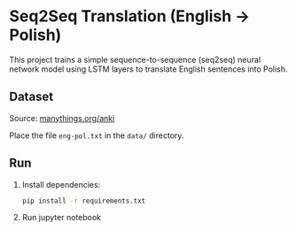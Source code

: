 # Seq2Seq Translation (English → Polish)

This project trains a simple sequence-to-sequence (seq2seq) neural network model using LSTM layers to translate English sentences into Polish.

## Dataset
Source: [manythings.org/anki](https://www.manythings.org/anki/)

Place the file `eng-pol.txt` in the `data/` directory.

## Run
1. Install dependencies:
   ```bash
   pip install -r requirements.txt
   ```

2. Run jupyter notebook